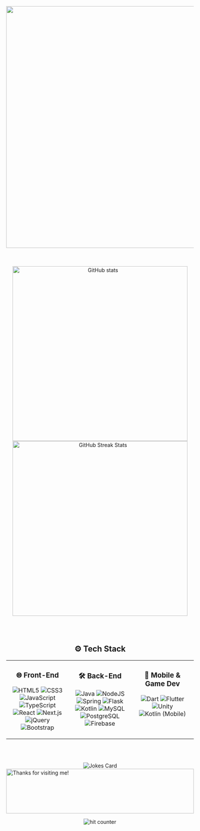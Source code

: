 <div align="center">
  <img src="https://github.com/Anmol-Baranwal/Cool-GIFs-For-GitHub/assets/74038190/5f6597b4-ff7c-4415-9272-d95759df842f" width="650">
  <h1</h1>
  <br><br>
</div>
<h2 align="center"></h2>
<div align="center">
  <img src="https://github-readme-stats-sigma-five.vercel.app/api?username=Feroov&show_icons=true&theme=dark&hide_border=true&include_all_commits=true&count_private=true&bg_color=00000000" alt="GitHub stats" width="470px">
  <img src="https://github-readme-streak-stats.herokuapp.com/?user=Feroov&theme=dark&hide_border=true&background=00000000" alt="GitHub Streak Stats" width="470px">
</div>
<h2 align="center"></h2>
<br/>


<h2 align="center">⚙️ Tech Stack</h2>

<table align="center">
  <tr>
    <td align="center" valign="top" width="33%">
      <h3>🌐 Front-End</h3>
      <p>
        <img src="https://img.shields.io/badge/html5-%23E34F26.svg?style=for-the-badge&logo=html5&logoColor=white" alt="HTML5">
        <img src="https://img.shields.io/badge/css3-%231572B6.svg?style=for-the-badge&logo=css3&logoColor=white" alt="CSS3">
        <img src="https://img.shields.io/badge/javascript-%23323330.svg?style=for-the-badge&logo=javascript&logoColor=%23F7DF1E" alt="JavaScript">
        <img src="https://img.shields.io/badge/typescript-%23007ACC.svg?style=for-the-badge&logo=typescript&logoColor=white" alt="TypeScript">
        <img src="https://img.shields.io/badge/react-%2320232a.svg?style=for-the-badge&logo=react&logoColor=%2361DAFB" alt="React">
        <img src="https://img.shields.io/badge/next.js-%23000000.svg?style=for-the-badge&logo=next.js&logoColor=white" alt="Next.js">
        <img src="https://img.shields.io/badge/jquery-%230769AD.svg?style=for-the-badge&logo=jquery&logoColor=white" alt="jQuery">
        <img src="https://img.shields.io/badge/bootstrap-%23563D7C.svg?style=for-the-badge&logo=bootstrap&logoColor=white" alt="Bootstrap">
      </p>
    </td>
    <td align="center" valign="top" width="33%">
      <h3>🛠️ Back-End</h3>
      <p>
        <img src="https://img.shields.io/badge/Java-ED8B00?style=for-the-badge&logo=openjdk&logoColor=white" alt="Java">
        <img src="https://img.shields.io/badge/node.js-6DA55F?style=for-the-badge&logo=node.js&logoColor=white" alt="NodeJS">
        <img src="https://img.shields.io/badge/spring-%236DB33F.svg?style=for-the-badge&logo=spring&logoColor=white" alt="Spring">
        <img src="https://img.shields.io/badge/flask-%23000000.svg?style=for-the-badge&logo=flask&logoColor=white" alt="Flask">
        <img src="https://img.shields.io/badge/kotlin-%230095D5.svg?style=for-the-badge&logo=kotlin&logoColor=white" alt="Kotlin">
        <img src="https://img.shields.io/badge/mysql-%2300f.svg?style=for-the-badge&logo=mysql&logoColor=white" alt="MySQL">
        <img src="https://img.shields.io/badge/postgres-%23316192.svg?style=for-the-badge&logo=postgresql&logoColor=white" alt="PostgreSQL">
        <img src="https://img.shields.io/badge/firebase-%23039BE5.svg?style=for-the-badge&logo=firebase" alt="Firebase">
      </p>
    </td>
    <td align="center" valign="top" width="33%">
      <h3>📱 Mobile & Game Dev</h3>
      <p>
        <img src="https://img.shields.io/badge/dart-%230175C2.svg?style=for-the-badge&logo=dart&logoColor=white" alt="Dart">
        <img src="https://img.shields.io/badge/Flutter-%2302569B.svg?style=for-the-badge&logo=Flutter&logoColor=white" alt="Flutter">
        <img src="https://img.shields.io/badge/Unity-%2320232a.svg?style=for-the-badge&logo=unity&logoColor=white" alt="Unity">
        <img src="https://img.shields.io/badge/kotlin-%230095D5.svg?style=for-the-badge&logo=kotlin&logoColor=white" alt="Kotlin (Mobile)">
      </p>
    </td>
  </tr>
</table>

<h2 align="center"></h2>
<br/>
<br/>

<div align="center">
    <img src="https://readme-jokes.vercel.app/api" alt="Jokes Card" />
</div>

<img height="120" alt="Thanks for visiting me!" width="100%" src="https://raw.githubusercontent.com/BrunnerLivio/brunnerlivio/master/images/marquee.svg" />

<div align="center">
<p></p>
<img src="https://profile-counter.glitch.me/Feroov/count.svg" alt="hit counter" align="center">
</div>
